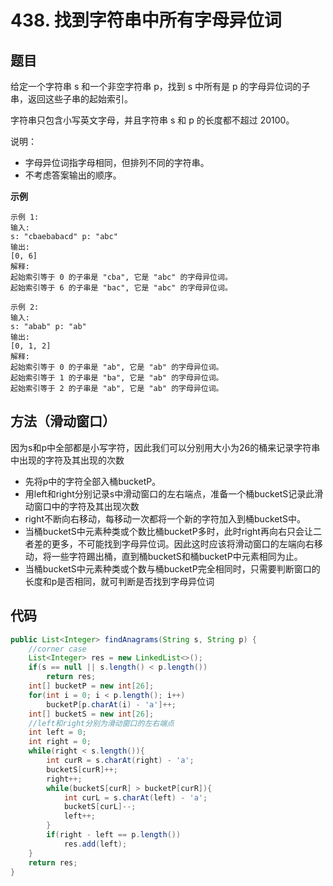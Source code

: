 # 438. 找到字符串中所有字母异位词

## 题目
给定一个字符串 s 和一个非空字符串 p，找到 s 中所有是 p 的字母异位词的子串，返回这些子串的起始索引。

字符串只包含小写英文字母，并且字符串 s 和 p 的长度都不超过 20100。

说明：  
* 字母异位词指字母相同，但排列不同的字符串。
* 不考虑答案输出的顺序。

**示例**

    示例 1:
    输入:
    s: "cbaebabacd" p: "abc"
    输出:
    [0, 6]
    解释:
    起始索引等于 0 的子串是 "cba", 它是 "abc" 的字母异位词。
    起始索引等于 6 的子串是 "bac", 它是 "abc" 的字母异位词。

    示例 2:
    输入:
    s: "abab" p: "ab"
    输出:
    [0, 1, 2]
    解释:
    起始索引等于 0 的子串是 "ab", 它是 "ab" 的字母异位词。
    起始索引等于 1 的子串是 "ba", 它是 "ab" 的字母异位词。
    起始索引等于 2 的子串是 "ab", 它是 "ab" 的字母异位词。


## 方法（滑动窗口）
因为s和p中全部都是小写字符，因此我们可以分别用大小为26的桶来记录字符串中出现的字符及其出现的次数

* 先将p中的字符全部入桶bucketP。
* 用left和right分别记录s中滑动窗口的左右端点，准备一个桶bucketS记录此滑动窗口中的字符及其出现次数
* right不断向右移动，每移动一次都将一个新的字符加入到桶bucketS中。
* 当桶bucketS中元素种类或个数比桶bucketP多时，此时right再向右只会让二者差的更多，不可能找到字母异位词。因此这时应该将滑动窗口的左端向右移动，将一些字符踢出桶，直到桶bucketS和桶bucketP中元素相同为止。
* 当桶bucketS中元素种类或个数与桶bucketP完全相同时，只需要判断窗口的长度和p是否相同，就可判断是否找到字母异位词

## 代码
```java
public List<Integer> findAnagrams(String s, String p) {
    //corner case
    List<Integer> res = new LinkedList<>();
    if(s == null || s.length() < p.length())
        return res;
    int[] bucketP = new int[26];
    for(int i = 0; i < p.length(); i++)
        bucketP[p.charAt(i) - 'a']++;
    int[] bucketS = new int[26];
    //left和right分别为滑动窗口的左右端点
    int left = 0;
    int right = 0;
    while(right < s.length()){
        int curR = s.charAt(right) - 'a';
        bucketS[curR]++;
        right++;
        while(bucketS[curR] > bucketP[curR]){
            int curL = s.charAt(left) - 'a';
            bucketS[curL]--;
            left++;
        }
        if(right - left == p.length())
            res.add(left);
    }
    return res;
}
```